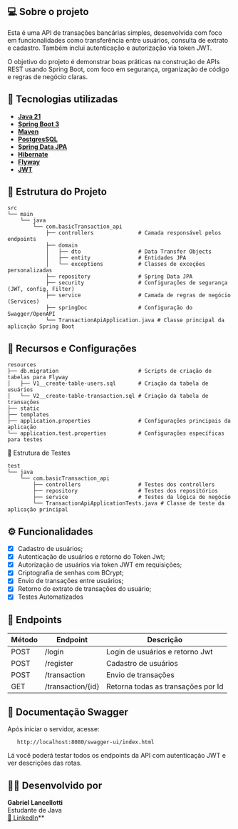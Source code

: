 ## 💻 Sobre o projeto

Esta é uma API de transações bancárias simples, desenvolvida com foco em funcionalidades como transferência entre
usuários, consulta de extrato e cadastro. Também inclui autenticação e autorização via token JWT.

O objetivo do projeto é demonstrar boas práticas na construção de APIs REST usando Spring Boot, com foco em segurança,
organização de código e regras de negócio claras.

## 🚀 Tecnologias utilizadas

- **[Java 21](https://www.oracle.com/java)**
- **[Spring Boot 3](https://spring.io/projects/spring-boot)**
- **[Maven](https://maven.apache.org)**
- **[PostgresSQL](https://www.postgresql.org/)**
- **[Spring Data JPA](https://spring.io/projects/spring-data-jpa)**
- **[Hibernate](https://hibernate.org)**
- **[Flyway](https://flywaydb.org)**
- **[JWT](https://www.jwt.io/)**

## 📁 Estrutura do Projeto

```
src
└── main
    └── java
        └── com.basicTransaction_api
            ├── controllers              # Camada responsável pelos endpoints
            ├── domain
            │   ├── dto                  # Data Transfer Objects
            │   ├── entity               # Entidades JPA
            │   └── exceptions           # Classes de exceções personalizadas
            ├── repository               # Spring Data JPA
            ├── security                 # Configurações de segurança (JWT, config, Filter)
            ├── service                  # Camada de regras de negócio (Services)
            ├── springDoc                # Configuração do Swagger/OpenAPI
            └── TransactionApiApplication.java # Classe principal da aplicação Spring Boot

```

## 📁 Recursos e Configurações

```
resources
├── db.migration                         # Scripts de criação de tabelas para Flyway
│   ├── V1__create-table-users.sql       # Criação da tabela de usuários
│   └── V2__create-table-transaction.sql # Criação da tabela de transações
├── static                              
├── templates                            
├── application.properties               # Configurações principais da aplicação
└── application.test.properties          # Configurações específicas para testes
```

🧪 Estrutura de Testes

```
test
└── java
    └── com.basicTransaction_api
        ├── controllers                  # Testes dos controllers 
        ├── repository                   # Testes dos repositórios
        ├── service                      # Testes da lógica de negócio
        └── TransactionApiApplicationTests.java # Classe de teste da aplicação principal
```

## ⚙️ Funcionalidades

- [x] Cadastro de usuários;
- [x] Autenticação de usuários e retorno do Token Jwt;
- [x] Autorização de usuários via token JWT em requisições;
- [x] Criptografia de senhas com BCrypt;
- [x] Envio de transações entre usuários;
- [x] Retorno do extrato de transações do usuário;
- [x] Testes Automatizados

## 🔗 Endpoints

| Método | Endpoint          | Descrição                          |
|--------|-------------------|------------------------------------|
| POST   | /login            | Login de usuários e retorno Jwt    |
| POST   | /register         | Cadastro de usuários               |
| POST   | /transaction      | Envio de transações                |
| GET    | /transaction/{id} | Retorna todas as transações por Id |

## 📄 Documentação Swagger

Após iniciar o servidor, acesse:

```
   http://localhost:8080/swagger-ui/index.html
```

Lá você poderá testar todos os endpoints da API com autenticação JWT e ver descrições das rotas.

## 👨‍💻 Desenvolvido por

**Gabriel Lancellotti**  
Estudante de Java  
[🔗 LinkedIn](https://www.linkedin.com/in/gabriel-lancellotti-349a1b311/)**


